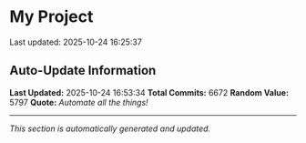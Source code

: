 # My Project


Last updated: 2025-10-24 16:25:37























































































































































































































































































































































































































































































































































































































































































































































































































































































































































































































































































































































































































































































































































































































































































































































































































































































































































































































































































































































































































































































































































































































































































































































































































































































































































































































































































































































































































































































































































































































































































































































































































































































































































































































































































































































































































































































































































































































































































































































































































































































































































































































































































































































































































































































































































































































































































































































































































































































































































































































































































































































































































































































































































































































































































































































































































































































































































































































































































































































































































































































































































































































































































































































































































































































































































































































































































































































































































































































































































































































































































































































































































































































































































## Auto-Update Information

**Last Updated:** 2025-10-24 16:53:34
**Total Commits:** 6672
**Random Value:** 5797
**Quote:** _Automate all the things!_

---
_This section is automatically generated and updated._
